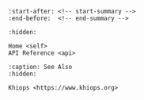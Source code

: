 ```{include} ../README.md
:start-after: <!-- start-summary -->
:end-before:  <!-- end-summary -->
```


[khiops-org]: https://khiops.org

```{toctree}
:hidden:

Home <self>
API Reference <api>
```

```{toctree}
:caption: See Also
:hidden:

Khiops <https://www.khiops.org>
```

